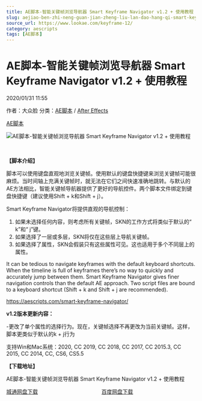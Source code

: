 ```yaml
---
title: AE脚本-智能关键帧浏览导航器 Smart Keyframe Navigator v1.2 + 使用教程
slug: aejiao-ben-zhi-neng-guan-jian-zheng-liu-lan-dao-hang-qi-smart-keyframe-navigator-v1-2-shi-yong-jiao-cheng
source_url: https://www.lookae.com/keyframe-12/
category: aescripts
tags: [AE脚本]
---
```

# AE脚本-智能关键帧浏览导航器 Smart Keyframe Navigator v1.2 + 使用教程

2020/01/31 11:55

作者：大众脸
分类：[AE脚本](https://www.lookae.com/after-effects/aescripts/) / [After Effects](https://www.lookae.com/after-effects/)

[AE脚本](https://www.lookae.com/tag/ae%e8%84%9a%e6%9c%ac/)

![AE脚本-智能关键帧浏览导航器 Smart Keyframe Navigator v1.2 + 使用教程](https://www.lookae.com/wp-content/uploads/2020/01/AE-SKN.jpg "AE脚本-智能关键帧浏览导航器 Smart Keyframe Navigator v1.2 + 使用教程-LookAE.com")

﻿

**【脚本介绍】**

脚本可以使用键盘直观地浏览关键帧。使用默认的键盘快捷键来浏览关键帧可能很麻烦。当时间轴上充满关键帧时，就无法在它们之间快速准确地跳转。与默认的AE方法相比，智能关键帧导航器提供了更好的导航控件。两个脚本文件绑定到键盘快捷键（建议使用Shift + k和Shift + j）。

Smart Keyframe Navigator将提供直观的导航控制：

1. 如果未选择任何内容，则考虑所有关键帧，SKN的工作方式将类似于默认的“ k”和“ j”键。
2. 如果选择了一层或多层，SKN将仅在这些层上导航关键帧。
3. 如果选择了属性，SKN会假装只有这些属性可见。这也适用于多个不同层上的属性。

It can be tedious to navigate keyframes with the default keyboard shortcuts. When the timeline is full of keyframes there’s no way to quickly and accurately jump between them. Smart Keyframe Navigator gives finer navigation controls than the default AE approach. Two script files are bound to a keyboard shortcut (Shift + k and Shift + j are recommended).

https://aescripts.com/smart-keyframe-navigator/

**v1.2版本更新内容：**

-更改了单个属性的选择行为。现在，关键帧选择不再更改为当前关键帧。这样，脚本更类似于默认的k + j行为

支持Win和Mac系统：2020, CC 2019, CC 2018, CC 2017, CC 2015.3, CC 2015, CC 2014, CC, CS6, CS5.5

**【下载地址】**

AE脚本-智能关键帧浏览导航器 Smart Keyframe Navigator v1.2 + 使用教程

[城通网盘下载](https://tc5.us/file/680462-419938369)                                           [百度网盘下载](https://pan.baidu.com/s/1h4LWGgdUloPpAjIkea0q8Q)
